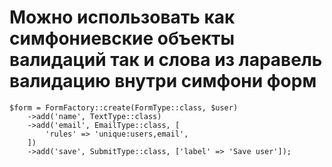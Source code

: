 # Можно использовать как симфониевские объекты валидаций так и слова из ларавель валидацию внутри симфони форм
    
    $form = FormFactory::create(FormType::class, $user)
        ->add('name', TextType::class)
        ->add('email', EmailType::class, [
            'rules' => 'unique:users,email',
        ])
        ->add('save', SubmitType::class, ['label' => 'Save user']);
